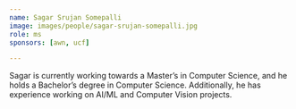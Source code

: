 ```yaml
---
name: Sagar Srujan Somepalli
image: images/people/sagar-srujan-somepalli.jpg
role: ms
sponsors: [awn, ucf]

---
```


Sagar is currently working towards a Master’s in Computer Science, and he holds a Bachelor’s degree in Computer Science. Additionally, he has experience working on AI/ML and Computer Vision projects.